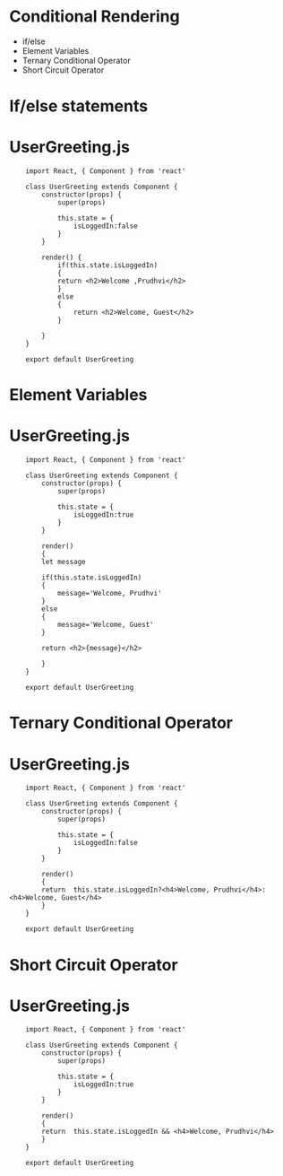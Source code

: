 # Conditional Rendering

* if/else
* Element Variables
* Ternary Conditional Operator
* Short Circuit Operator


# If/else statements

# UserGreeting.js

        import React, { Component } from 'react'

        class UserGreeting extends Component {
            constructor(props) {
                super(props)
            
                this.state = {
                    isLoggedIn:false
                }
            }
            
            render() {
                if(this.state.isLoggedIn)
                {
                return <h2>Welcome ,Prudhvi</h2> 
                }
                else
                {
                    return <h2>Welcome, Guest</h2>
                }
                
            }
        }

        export default UserGreeting


# Element Variables

# UserGreeting.js

        import React, { Component } from 'react'

        class UserGreeting extends Component {
            constructor(props) {
                super(props)
            
                this.state = {
                    isLoggedIn:true
                }
            }
            
            render() 
            {
            let message

            if(this.state.isLoggedIn)
            {
                message='Welcome, Prudhvi'
            }
            else
            {
                message='Welcome, Guest'
            }

            return <h2>{message}</h2>
                
            }
        }

        export default UserGreeting

# Ternary Conditional Operator

# UserGreeting.js

        import React, { Component } from 'react'

        class UserGreeting extends Component {
            constructor(props) {
                super(props)
            
                this.state = {
                    isLoggedIn:false
                }
            }
            
            render() 
            {
            return  this.state.isLoggedIn?<h4>Welcome, Prudhvi</h4>:<h4>Welcome, Guest</h4>
            }
        }

        export default UserGreeting


# Short Circuit Operator

# UserGreeting.js

        import React, { Component } from 'react'

        class UserGreeting extends Component {
            constructor(props) {
                super(props)
            
                this.state = {
                    isLoggedIn:true
                }
            }
            
            render() 
            {
            return  this.state.isLoggedIn && <h4>Welcome, Prudhvi</h4>
            }
        }

        export default UserGreeting

